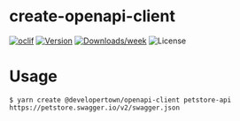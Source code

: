 # create-openapi-client

[![oclif](https://img.shields.io/badge/cli-oclif-brightgreen.svg)](https://oclif.io)
[![Version](https://img.shields.io/npm/v/@developertown/create-openapi-client.svg)](https://npmjs.org/package/create-openapi-client)
[![Downloads/week](https://img.shields.io/npm/dw/create-openapi-client.svg)](https://npmjs.org/package/@developertonw/create-openapi-client)
![License](https://img.shields.io/npm/l/@developertown/create-openapi-client)

# Usage

```sh-session
$ yarn create @developertown/openapi-client petstore-api https://petstore.swagger.io/v2/swagger.json
```

